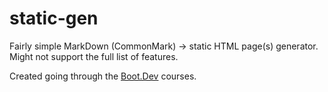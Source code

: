 # static-gen

Fairly simple MarkDown (CommonMark) -> static HTML page(s) generator. Might not support the full list of features.

Created going through the [Boot.Dev](https://www.boot.dev/) courses.
